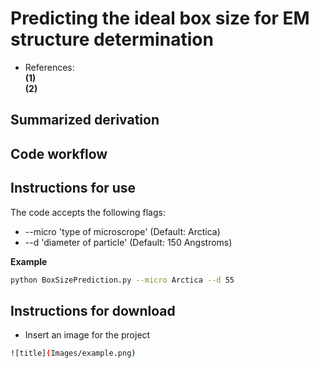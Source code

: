 # Predicting the ideal box size for EM structure determination  
* References:  
__(1)__  
__(2)__  

## Summarized derivation  

## Code workflow  

## Instructions for use 

The code accepts the following flags:  

* --micro 'type of microscrope' (Default: Arctica)  
* --d 'diameter of particle' (Default: 150 Angstroms)  

__Example__  

```bash
python BoxSizePrediction.py --micro Arctica --d 55
```

## Instructions for download



* Insert an image for the project

```bash
![title](Images/example.png)
```
